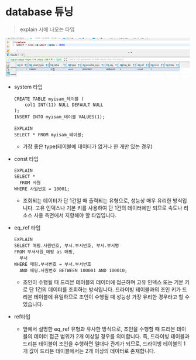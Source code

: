 # database 튜닝

> explain 시에 나오는 타입

![image-20210710235127721](img/2021-07-10/image-20210710235127721.png)

- system 타입 

  ```mariadb
  CREATE TABLE myisam_테이블 (
      col1 INT(11) NULL DEFAULT NULL
  );
  INSERT INTO myisam_테이블 VALUES(1);
  
  EXPLAIN
  SELECT * FROM myisam_테이블;
  ```

  - 가장 좋은 type(테이블에 데이터가 없거나 한 개만 있는 경우)

- const 타입

  ```mariadb
  EXPLAIN
  SELECT *
  	FROM 사원
  WHERE 사원번호 = 10001;
  ```

  - 조회되는 데이터가 단 1건일 때 출력되는 유형으로, 성능상 매우 유리한 방식입니다. 고유 인덱스나 기본 키를 사용하여 단 1건의 데이터에만 되므로 속도나 리소스 사용 측면에서 지향해야 할 타입입니다.

- eq_ref 타입

  ```mariadb
  EXPLAIN
  SELECT 매핑.사원번호, 부서.부서번호, 부서.부서명
  FROM 부서사원_매핑 as 매핑,
  	부서
  WHERE 매핑.부서번호 = 부서.부서번호
  	AND 매핑.사원번호 BETWEEN 100001 AND 100010;
  ```

  - 조인이 수행될 때 드리븐 테이블의 데이터에 접근하며 고유 인덱스 또는 기본 키로 단 1건의 데이터를 조회하는 방식입니다. 드라이빙 테이블과의 조인 키가 드리븐 테이블에 유일하므로 조인이 수행될 때 성능상 가장 유리한 경우라고 할 수 있습니다.

- ref타입

  - 앞에서 설명한 eq_ref 유형과 유사한 방식으로, 조인을 수행할 때 드리븐 테이블의 데이터 접근 범위가 2개 이상일 경우를 의미합니다. 즉, 드라이빙 테이블과 드리븐 테이블이 조인을 수행하면 일대다 관계가 되므로, 드라이빙 테이블의 1개 값이 드리븐 테이블에서는 2개 이상의 데이터로 존재합니다.

